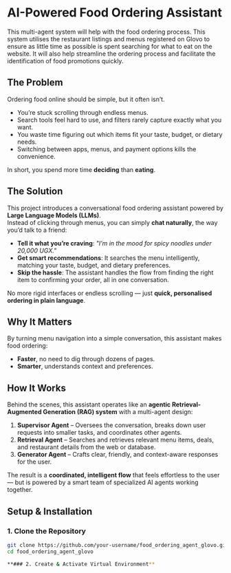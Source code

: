 # AI-Powered Food Ordering Assistant  
This multi-agent system will help with the food ordering process. This system utilises the restaurant listings and menus registered on Glovo to ensure as little time as possible is spent searching for what to eat on the website. It will also help streamline the ordering process and facilitate the identification of food promotions quickly.


## The Problem  

Ordering food online should be simple, but it often isn’t.  

- You’re stuck scrolling through endless menus.  
- Search tools feel hard to use, and filters rarely capture exactly what you want.  
- You waste time figuring out which items fit your taste, budget, or dietary needs.  
- Switching between apps, menus, and payment options kills the convenience.  

In short, you spend more time **deciding** than **eating**.  

## The Solution  

This project introduces a conversational food ordering assistant powered by **Large Language Models (LLMs)**.  
Instead of clicking through menus, you can simply **chat naturally**, the way you’d talk to a friend:  

- **Tell it what you’re craving**: *"I’m in the mood for spicy noodles under 20,000 UGX."*  
- **Get smart recommendations**: It searches the menu intelligently, matching your taste, budget, and dietary preferences.  
- **Skip the hassle**: The assistant handles the flow from finding the right item to confirming your order, all in one conversation.  

No more rigid interfaces or endless scrolling — just **quick, personalised ordering in plain language**.  


## Why It Matters  

By turning menu navigation into a simple conversation, this assistant makes food ordering:  

- **Faster**, no need to dig through dozens of pages.  
- **Smarter**, understands context and preferences.
  
## How It Works 

Behind the scenes, this assistant operates like an **agentic Retrieval-Augmented Generation (RAG) system** with a multi-agent design:  

1. **Supervisor Agent** – Oversees the conversation, breaks down user requests into smaller tasks, and coordinates other agents.  
2. **Retrieval Agent** – Searches and retrieves relevant menu items, deals, and restaurant details from the web or database. 
3. **Generator Agent** – Crafts clear, friendly, and context-aware responses for the user.

The result is a **coordinated, intelligent flow** that feels effortless to the user — but is powered by a smart team of specialized AI agents working together.

## Setup & Installation

### 1. Clone the Repository
```bash
git clone https://github.com/your-username/food_ordering_agent_glovo.git
cd food_ordering_agent_glovo

**### 2. Create & Activate Virtual Environment**
